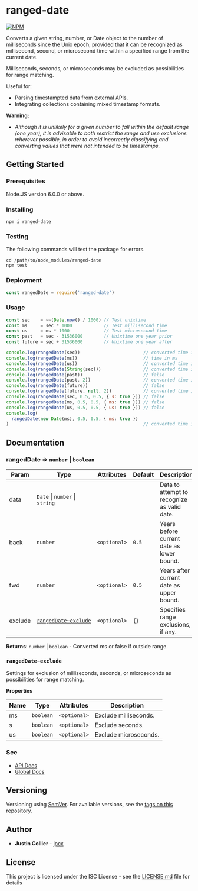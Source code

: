 # ranged-date

[![NPM](https://nodei.co/npm/ranged-date.png)](https://nodei.co/npm/ranged-date/)

Converts a given string, number, or Date object to the number of milliseconds since the Unix epoch, provided that it can be recognized as millisecond, second, or microsecond time within a specified range from the current date.

Milliseconds, seconds, or microseconds may be excluded as possibilities for range matching.

Useful for:
* Parsing timestampted data from external APIs.
* Integrating collections containing mixed timestamp formats.

**Warning:**
* *Although it is unlikely for a given number to fall within the default range (one year), it is advisable to both restrict the range and use exclusions wherever possible, in order to avoid incorrectly classifying and converting values that were not intended to be timestamps.*

## Getting Started

### Prerequisites

Node.JS version 6.0.0 or above.

### Installing

```
npm i ranged-date
```

### Testing

The following commands will test the package for errors.

```
cd /path/to/node_modules/ranged-date
npm test
```

### Deployment

```js
const rangedDate = require('ranged-date')
```

### Usage

```js
const sec    = ~~(Date.now() / 1000) // Test unixtime
const ms     = sec * 1000            // Test millisecond time
const us     = ms * 1000             // Test microsecond time
const past   = sec - 31536000        // Unixtime one year prior
const future = sec + 31536000        // Unixtime one year after

console.log(rangedDate(sec))                        // converted time in ms
console.log(rangedDate(ms))                         // time in ms
console.log(rangedDate(us))                         // converted time in ms
console.log(rangedDate(String(sec)))                // converted time in ms
console.log(rangedDate(past))                       // false
console.log(rangedDate(past, 2))                    // converted time in ms
console.log(rangedDate(future))                     // false
console.log(rangedDate(future, null, 2))            // converted time in ms
console.log(rangedDate(sec, 0.5, 0.5, { s: true })) // false
console.log(rangedDate(ms, 0.5, 0.5, { ms: true })) // false
console.log(rangedDate(us, 0.5, 0.5, { us: true })) // false
console.log(
  rangedDate(new Date(ms), 0.5, 0.5, { ms: true })
)                                                   // converted time in ms
```

## Documentation

### rangedDate ⇒ <code>number</code> \| <code>boolean</code>

| Param | Type | Attributes | Default | Description |
| --- | --- | --- | --- | --- |
| data | <code>Date</code> \| <code>number</code> \| <code>string</code> |  |  | Data to attempt to recognize as valid date. |
| back | <code>number</code> | <code>&#60;optional&#62;</code> | <code>0.5</code> | Years before current date as lower bound. |
| fwd | <code>number</code> | <code>&#60;optional&#62;</code> | <code>0.5</code> | Years after current date as upper bound. |
| exclude | <code><a href="#rangedDate~exclude">rangedDate~exclude</a></code> | <code>&#60;optional&#62;</code> | <code>{}</code> | Specifies range exclusions, if any. |

**Returns**: <code>number</code> \| <code>boolean</code> - Converted ms or false if outside range.  

### <a name="rangedDate~exclude"></a> <code>rangedDate~exclude</code>
Settings for exclusion of milliseconds, seconds, or microseconds as possibilities for range matching.

**Properties**

| Name | Type | Attributes | Description |
| --- | --- | --- | --- |
| ms | <code>boolean</code> | <code>&#60;optional&#62;</code> | Exclude milliseconds. |
| s | <code>boolean</code> | <code>&#60;optional&#62;</code> | Exclude seconds. |
| us | <code>boolean</code> | <code>&#60;optional&#62;</code> | Exclude microseconds. |

### See
* [API Docs](https://github.com/jpcx/ranged-date/blob/master/docs/API.md)
* [Global Docs](https://github.com/jpcx/ranged-date/blob/master/docs/global.md)

## Versioning

Versioning using [SemVer](http://semver.org/). For available versions, see the [tags on this repository](https://github.com/jpcx/ranged-date/tags).

## Author

* **Justin Collier** - [jpcx](https://github.com/jpcx)

## License

This project is licensed under the ISC License - see the [LICENSE.md](https://github.com/jpcx/ranged-date/blob/master/LICENSE.md) file for details
